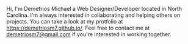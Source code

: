 Hi, I'm Demetrios Michael a Web Designer/Developer located in North Carolina.
I'm always interested in collaborating and helping others on projects.
You can take a look at my protfolio at https://demetriosm7.github.io/.
Feel free to contact me at demetriosm7@gmail.com if you're interested in working together.
